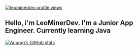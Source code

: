 [![leominerdev profile views](https://u8views.com/api/v1/github/profiles/98409965/views/day-week-month-total-count.svg)](https://u8views.com/github/LeoMinerWork)
## Hello, i'm LeoMinerDev. I'm a Junior App Engineer. Currently learning Java 

[![Anurag's GitHub stats](https://github-readme-stats.vercel.app/api?username=LeoMinerWork)](https://github.com/anuraghazra/github-readme-stats)
